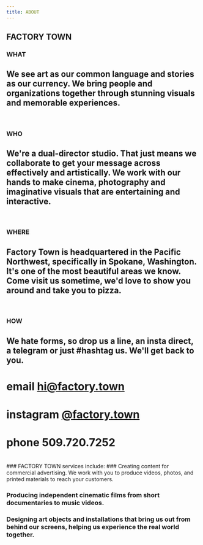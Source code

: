 ```yaml
---
title: ABOUT
---
```


## FACTORY TOWN


### WHAT

## We see art as our common language and stories as our currency. We bring people and organizations together through stunning visuals and memorable experiences. 

<BR>

### WHO

## We're a dual-director studio. That just means we collaborate to get your message across effectively and artistically. We work with our hands to make cinema, photography and imaginative visuals that are entertaining and interactive.

<BR>

### WHERE

## Factory Town is headquartered in the Pacific Northwest, specifically in Spokane, Washington. It's one of the most beautiful areas we know. Come visit us sometime, we'd love to show you around and take you to pizza.

<BR>

### HOW

## We hate forms, so drop us a line, an insta direct, a telegram or just #hashtag us. We'll get back to you.

# email <a href="mailto:hi@factory.town" class="js-no-ajax">hi@factory.town</a>

# instagram [@factory.town](http://instagram.com/factory.town)

# phone 509.720.7252

<BR>
### FACTORY TOWN services include: 
### Creating content for commercial advertising. We work with you to produce videos, photos, and printed materials to reach your customers.

### Producing independent cinematic films from short documentaries to music videos. 

### Designing art objects and installations that bring us out from behind our screens, helping us experience the real world together.

<BR>

